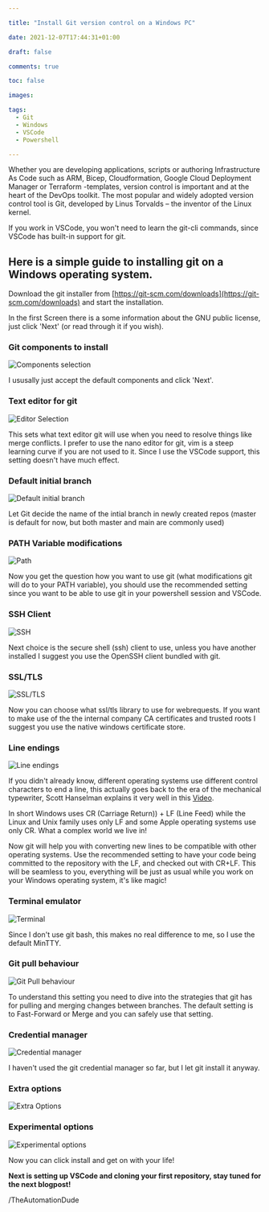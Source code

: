 ```yaml
--- 

title: "Install Git version control on a Windows PC" 

date: 2021-12-07T17:44:31+01:00 

draft: false

comments: true 

toc: false

images:

tags:
  - Git
  - Windows
  - VSCode
  - Powershell

--- 
```


Whether you are developing applications, scripts or authoring Infrastructure As Code such as ARM, Bicep, Cloudformation, Google Cloud Deployment Manager or Terraform  -templates, version control is important and at the heart of the DevOps toolkit. The most popular and widely adopted version control tool is Git, developed by Linus Torvalds – the inventor of the Linux kernel.

If you work in VSCode, you won't need to learn the git-cli commands, since VSCode has built-in support for git.

## Here is a simple guide to installing git on a Windows operating system.

Download the git installer from [https://git-scm.com/downloads](https://git-scm.com/downloads) and start the installation.

In the first Screen there is a some information about the GNU public license, just click 'Next' (or read through it if you wish).

### Git components to install
![Components selection](./components.jpg)

I ususally just accept the default components and click 'Next'.

### Text editor for git
![Editor Selection](./editor.jpg)

This sets what text editor git will use when you need to resolve things like merge conflicts. I prefer to use the nano editor for git, vim is a steep learning curve if you are not used to it. Since I use the VSCode support, this setting doesn't have much effect.

### Default initial branch
![Default initial branch](./defaultbranch.jpg)

Let Git decide the name of the intial branch in newly created repos (master is default for now, but both master and main are commonly used)

### PATH Variable modifications
![Path](./path.jpg)

Now you get the question how you want to use git (what modifications git will do to your PATH variable), you should use the recommended setting since you want to be able to use git in your powershell session and VSCode.

### SSH Client
![SSH](./ssh.jpg)

Next choice is the secure shell (ssh) client to use, unless you have another installed I suggest you use the OpenSSH client bundled with git.

### SSL/TLS
![SSL/TLS](./ssl.jpg)

Now you can choose what ssl/tls library to use for webrequests. If you want to make use of the the internal company CA certificates and trusted roots I suggest you use the native windows certificate store.

### Line endings
![Line endings](./lineendings.jpg)

If you didn't already know, different operating systems use different control characters to end a line, this actually goes back to the era of the mechanical typewriter, Scott Hanselman explains it very well in this [Video](https://www.youtube.com/watch?v=TtiBhktB4Qg). 

In short Windows uses CR (Carriage Return)) + LF (Line Feed) while the Linux and Unix family uses only LF and some Apple operating systems use only CR. What a complex world we live in!

Now git will help you with converting new lines to be compatible with other operating systems. Use the recommended setting to have your code being committed to the repository with the LF, and checked out with CR+LF. This will be seamless to you, everything will be just as usual while you work on your Windows operating system, it's like magic!

### Terminal emulator
![Terminal](./terminal.jpg)

Since I don't use git bash, this makes no real difference to me, so I use the default MinTTY.

### Git pull behaviour
![Git Pull behaviour](./pullbehaviour.jpg)

To understand this setting you need to dive into the strategies that git has for pulling and merging changes between branches. The default setting is to Fast-Forward or Merge and you can safely use that setting.

### Credential manager
![Credential manager](./credentialhelper.jpg)

I haven't used the git credential manager so far, but I let git install it anyway.

### Extra options
![Extra Options](./extraoptions.jpg)

### Experimental options
![Experimental options](./experimentaloptions.jpg)

Now you can click install and get on with your life!

**Next is setting up VSCode and cloning your first repository, stay tuned for the next blogpost!**

/TheAutomationDude


